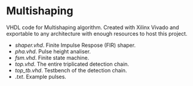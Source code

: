 # Multishaping
VHDL code for Multishaping algorithm. Created with Xilinx Vivado and exportable to any architecture with enough resources to host this project.

- *shaper.vhd*. Finite Impulse Respose (FIR) shaper.
- *pha.vhd*. Pulse height analiser.
- *fsm.vhd*. Finite state machine.
- *top.vhd*. The entire triplicated detection chain.
- *top_tb.vhd*. Testbench of the detection chain.
- *.txt*. Example pulses.

